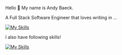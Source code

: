 Hello 👋 My name is Andy Baeck.

A Full Stack Software Engineer that loves writing in ...

[![My Skills](https://skillicons.dev/icons?i=ts,nodejs,express,mongodb,react,tailwind)](https://skillicons.dev)

I also have following skills!

[![My Skills](https://skillicons.dev/icons?i=nestjs,postgres,prisma,py,threejs,vite)](https://skillicons.dev)

